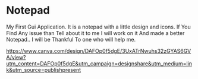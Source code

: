 # Notepad
My First Gui Application.
It is a notepad with a little design and icons.
If You Find Any issue than Tell about it to me I will work on it And made a better Notepad..
I will be Thankful To one who will help me.


https://www.canva.com/design/DAFOp0f5dgE/3UxATrNwuhs32zGYAS6GVA/view?utm_content=DAFOp0f5dgE&utm_campaign=designshare&utm_medium=link&utm_source=publishpresent
